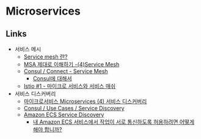 # Microservices

## Links
* 서비스 메시
  * [Service mesh 란?](https://medium.com/dtevangelist/service-mesh-%EB%9E%80-8dfafb56fc07)
  * [MSA 제대로 이해하기 -(4)Service Mesh](https://velog.io/@tedigom/MSA-%EC%A0%9C%EB%8C%80%EB%A1%9C-%EC%9D%B4%ED%95%B4%ED%95%98%EA%B8%B0-4Service-Mesh-f8k317qn1b)
  * [Consul / Connect - Service Mesh](https://www.consul.io/docs/connect/index.html)
    * [Consul에 대해서](http://longbe00.blogspot.com/2017/08/consul.html)
  * [Istio #1 - 마이크로 서비스와 서비스 매쉬](https://bcho.tistory.com/1293?category=731548)
* 서비스 디스커버리
  * [마이크로서비스 Microservices (4) 서비스 디스커버리](https://futurecreator.github.io/2018/10/18/service-discovery-in-microservices/)
  * [Consul / Use Cases / Service Discovery](https://www.consul.io/discovery.html)
  * [Amazon ECS Service Discovery
](https://aws.amazon.com/blogs/aws/amazon-ecs-service-discovery/)
    * [내 Amazon ECS 서비스에서 작업이 서로 통신하도록 허용하려면 어떻게 해야 합니까?](https://aws.amazon.com/ko/premiumsupport/knowledge-center/ecs-tasks-services-communication/)